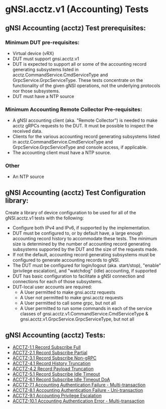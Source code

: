 # gNSI.acctz.v1 (Accounting) Tests

## gNSI Accounting (acctz) Test prerequisites:

### Minimum DUT pre-requisites:

- Virtual device (vRX)
- DUT must support gnsi.acctz.v1
- DUT is expected to support all or some of the accounting record generating subsystems listed in acctz.CommandService.CmdServiceType and GrpcService.GrpcServiceType.  These tests concentrate on the functionality of the given gNSI operations, not the underlying protocols nor those subsystems.
- DUT must have a NTP source

### Minimum Accounting Remote Collector Pre-requisites:
- A gNSI accounting client (aka. "Remote Collector") is needed to make acctz gRPCs requests to the DUT.  It must be possible to inspect the received data.
- Clients for the various accounting record generating subsystems listed in acctz.CommandService.CmdServiceType and GrpcService.GrpcServiceType and console access, if applicable.
- The accounting client must have a NTP source.

### Other
- An NTP source

## gNSI Accounting (acctz) Test Configuration library:

Create a library of device configuration to be used for all of the gNSI.acctz.v1 tests with the following:

- Configure both IPv4 and IPv6, if supported by the implementation.
- DUT must be configured to, or by default have, a large enough accounting record history to accommodate these tests.  The minimum size is determined by the number of accounting record generating subsystems supported by the DUT and the size of the requests made.
- If not the default, accounting record generating subsystems must be configured to generate accounting records to gNSI.
- The DUT must be configured for login/logout (aka. start/stop), "enable" (privilege escalation), and "watchdog" (idle) accounting, if supported
- DUT has basic configuration to facilitate a gNSI connection and connections for each of those subsystems.
- DUT-local user accounts are required:
	- A User permitted to make gnsi.acctz requests
	- A User not permitted to make gnsi.acctz requests
	- A User permitted to call some grpc, but not all
	- A User permitted to run some commands in each of the service classes of gnsi.acctz.v1.CommandService.CmdServiceType & gnsi.acctz.v1.GrpcService.GrpcServiceType, but not all

## gNSI Accounting (acctz) Tests:
- [ACCTZ-1.1 Record Subscribe Full](RecordSubscribeFull)
- [ACCTZ-2.1 Record Subscribe Partial](RecordSubscribePartial)
- [ACCTZ-3.1 Record Subscribe Non-gRPC](RecordSubscribeNongrpc)
- [ACCTZ-4.1 Record History Truncation](tests/record_history_truncation)
- [ACCTZ-4.2 Record Payload Truncation](RecordPayloadTruncation/)
- [ACCTZ-5.1 Record Subscribe Idle Timeout](RecordSubscribeIdleTimeout/)
- [ACCTZ-6.1 Record Subscribe Idle Timeout DoA](RecordSubscribeIdleTimeoutDoA/)
- [ACCTZ-7.1 Accounting Authentication Failure - Multi-transaction](AccountingAuthenFailMulti/)
- [ACCTZ-8.1 Accounting Authentication Failure - Uni-transaction](AccountingAuthenFailUni/)
- [ACCTZ-9.1 Accounting Privilege Escalation](AccountingPrivEscalation/)
- [ACCTZ-10.1 Accounting Authentication Error - Multi-transaction](AccountingAuthenErrorMulti/)
